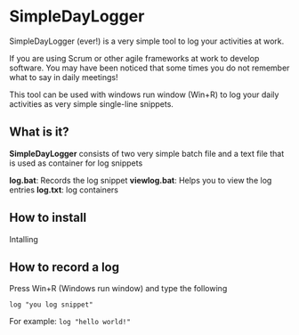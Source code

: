 # SimpleDayLogger
SimpleDayLogger (ever!) is a very simple tool to log your activities at work.


If you are using Scrum or other agile frameworks at work to develop software. You may have been noticed that some times you do not remember what to say in daily meetings! 

This tool can be used with windows run window (Win+R) to log your daily activities as very simple single-line snippets.

## What is it?

__SimpleDayLogger__ consists of two very simple batch file and a text file that is used as container for log snippets

__log.bat__: Records the log snippet
__viewlog.bat__: Helps you to view the log entries
__log.txt__: log containers

## How to install 

Intalling 


## How to record a log

Press Win+R (Windows run window) and type the following

`log "you log snippet"`

For example: `log "hello world!"`


